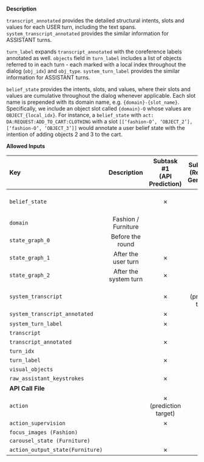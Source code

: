 **Description**

`transcript_annotated` provides the detailed structural intents, slots and values for each USER turn, including the text spans. `system_transcript_annotated` provides the similar information for ASSISTANT turns.

`turn_label` expands `transcript_annotated` with the coreference labels annotated as well. `objects` field in `turn_label` includes a list of objects referred to in each turn - each marked with a local index throughout the dialog (`obj_idx`) and `obj_type`. `system_turn_label` provides the similar information for ASSISTANT turns.

`belief_state` provides the intents, slots, and values, where their slots and values are cumulative throughout the dialog whenever applicable. Each slot name is prepended with its domain name, e.g. `{domain}-{slot_name}`. Specifically, we include an object slot called `{domain}-O` whose values are `OBJECT_{local_idx}`. For instance, a `belief_state` with `act: DA:REQUEST:ADD_TO_CART:CLOTHING` with a slot `[[‘fashion-O’, ‘OBJECT_2’], [‘fashion-O’, ‘OBJECT_3’]]` would annotate a user belief state with the intention of adding objects 2 and 3 to the cart. 

**Allowed Inputs**

| Key | Description | Subtask #1 </br>(API Prediction) | Subtask #2 <br>(Response Generation) | Subtask #3 <br> (MM-DST) | 
|:---|:---:|:---:|:---:|:---:|
| `belief_state` |  | ✗ | ✗ | ✗ <br> (prediction target) |
|  `domain` | Fashion / Furniture |
| `state_graph_0` | Before the round | | |  ✗ | 
|`state_graph_1`| After the user turn | ✗ | ✗ | ✗ |
|`state_graph_2`| After the system turn| ✗ | ✗ | ✗ |
|`system_transcript`| | ✗ | ✗<br>(prediction target) | ✗ |
|`system_transcript_annotated`| | ✗ | ✗ | ✗ |
|`system_turn_label`| | ✗ | ✗ | ✗ |
|`transcript`| | |  | |
| `transcript_annotated` | | ✗ | ✗ | ✗ |
|`turn_idx`| | | | |
|`turn_label`| | ✗ | ✗ | ✗ |
|`visual_objects`| | | | |
|`raw_assistant_keystrokes`| | ✗ | ✗ | ✗ |
|**API Call File**| | | | |
|`action`| | ✗  <br> (prediction target) |  | ✗ |
|`action_supervision`| | ✗ |  | ✗ |
|`focus_images (Fashion)`| | | | |
|`carousel_state (Furniture)`| | | | |
|`action_output_state(Furniture)`| | ✗ |  | ✗ |
